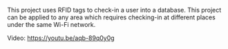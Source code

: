 This project uses RFID tags to check-in a user into a database. This project can be applied to any area which requires checking-in at different places under the same Wi-Fi network.

Video: https://youtu.be/aqb-89q0y0g
